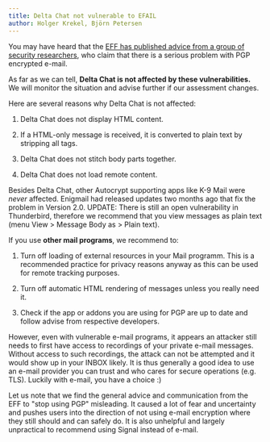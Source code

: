 ```yaml
---
title: Delta Chat not vulnerable to EFAIL
author: Holger Krekel, Björn Petersen
---
```



You may have heard that the 
[EFF has published advice from a group of security researchers][1],
who claim that there is a serious problem with PGP encrypted e-mail.

As far as we can tell, **Delta Chat is not affected by these vulnerabilities.** We will monitor the situation and advise further if our assessment changes.

Here are several reasons why Delta Chat is not affected:

1. Delta Chat does not display HTML content.

2. If a HTML-only message is received, it is converted to plain text by stripping all tags.
   
3. Delta Chat does not stitch body parts together.
  
4. Delta Chat does not load remote content.

Besides Delta Chat, other Autocrypt supporting apps like K-9 Mail were _never_ affected. Enigmail had released updates two months ago that fix the problem in Version 2.0. UPDATE: There is still an open vulnerability in Thunderbird, therefore we recommend that you view messages as plain text (menu View > Message Body as > Plain text).

If you use **other mail programs**, we recommend to:

1. Turn off loading of external resources in your Mail programm. This is a recommended practice for privacy reasons anyway as this can be used for remote tracking purposes. 

2. Turn off automatic HTML rendering of messages unless you really need it.

3. Check if the app or addons you are using for PGP are up to date and follow advise from respective developers. 

However, even with vulnerable e-mail programs, it appears an attacker still needs to first have access to recordings of your private e-mail messages. Without access to such recordings, the attack can not be attempted and it would show up in your INBOX likely. It is thus generally a good idea to use an e-mail provider you can trust and who cares for secure operations (e.g. TLS). Luckily with e-mail, you have a choice :)

Let us note that we find the general advice and communication from the EFF to "stop using PGP" misleading. It caused a lot of fear and uncertainty and pushes users into the direction of not using e-mail encryption where they still should and can safely do.  It is also unhelpful and largely unpractical to recommend using Signal instead of e-mail. 


[1]: https://www.eff.org/deeplinks/2018/05/not-so-pretty-what-you-need-know-about-e-fail-and-pgp-flaw-0
